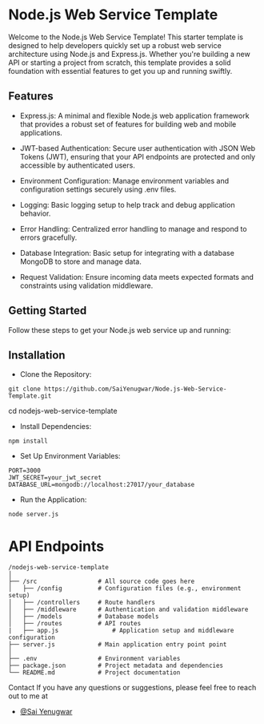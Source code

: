 
# Node.js Web Service Template

Welcome to the Node.js Web Service Template! This starter template is designed to help developers quickly set up a robust web service architecture using Node.js and Express.js. Whether you're building a new API or starting a project from scratch, this template provides a solid foundation with essential features to get you up and running swiftly.

## Features

- Express.js: A minimal and flexible Node.js web application framework that provides a robust set of features for building web and mobile applications.


- JWT-based Authentication: Secure user authentication with JSON Web Tokens (JWT), ensuring that your API endpoints are protected and only accessible by authenticated users.

- Environment Configuration: Manage environment variables and configuration settings securely using .env files.

- Logging: Basic logging setup to help track and debug application behavior.

- Error Handling: Centralized error handling to manage and respond to errors gracefully.

- Database Integration: Basic setup for integrating with a database  MongoDB to store and manage data.

- Request Validation: Ensure incoming data meets expected formats and constraints using validation middleware.

## Getting Started

Follow these steps to get your Node.js web service up and running:

## Installation

-  Clone the Repository:

```
git clone https://github.com/SaiYenugwar/Node.js-Web-Service-Template.git

```
cd nodejs-web-service-template

- Install Dependencies:

```
npm install
```

- Set Up Environment Variables:

```
PORT=3000
JWT_SECRET=your_jwt_secret
DATABASE_URL=mongodb://localhost:27017/your_database
```

- Run the Application:

```
node server.js
```

# API Endpoints

```
/nodejs-web-service-template
│
├── /src                 # All source code goes here
│   ├── /config          # Configuration files (e.g., environment setup)
│   ├── /controllers     # Route handlers
│   ├── /middleware      # Authentication and validation middleware
│   ├── /models          # Database models
│   ├── /routes          # API routes
|   ├── app.js               # Application setup and middleware configuration
├── server.js            # Main application entry point point
│
├── .env                 # Environment variables
├── package.json         # Project metadata and dependencies
└── README.md            # Project documentation
```

Contact
If you have any questions or suggestions, please feel free to reach out to me at 
- [@Sai Yenugwar](https://saiyenugwar.netlify.app)

